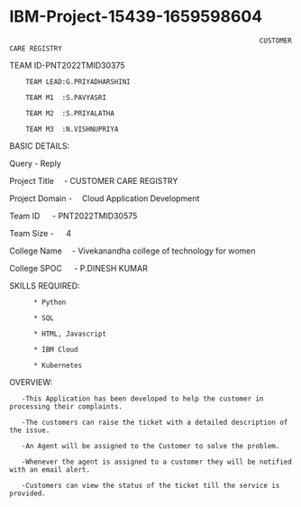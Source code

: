 # IBM-Project-15439-1659598604
                                                                  CUSTOMER CARE REGISTRY
TEAM ID-PNT2022TMID30375

        TEAM LEAD:G.PRIYADHARSHINI
        
        TEAM M1  :S.PAVYASRI
        
        TEAM M2  :S.PRIYALATHA
        
        TEAM M3  :N.VISHNUPRIYA
        
BASIC DETAILS:

Query   	     -   Reply

Project Title	 -   CUSTOMER CARE REGISTRY

Project Domain	-  Cloud Application Development 

Team ID	       -   PNT2022TMID30575 

Team Size	     -   4  

College Name	 -   Vivekanandha college of technology for women

College SPOC	  -  P.DINESH KUMAR

SKILLS REQUIRED:

          * Python
          
          * SQL
          
          * HTML, Javascript
          
          * IBM Cloud
          
          * Kubernetes
          
OVERVIEW:

       -This Application has been developed to help the customer in processing their complaints.
       
       -The customers can raise the ticket with a detailed description of the issue.
       
       -An Agent will be assigned to the Customer to solve the problem.
       
       -Whenever the agent is assigned to a customer they will be notified with an email alert.
       
       -Customers can view the status of the ticket till the service is provided.
       
